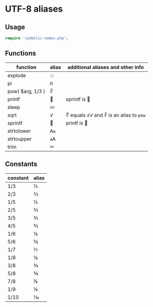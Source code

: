 # UTF-8 aliases

## Usage

```php
require 'symbolic-names.php';
```

## Functions

function | alias | additional aliases and other info
--- | --- | ---
explode | 💥 |
pi | 𝜋 |
pow( $arg, 1/3 ) | ∛ |
printf | 💬 | sprintf is 💭
sleep | 💤 |
sqrt | √ | ∜ equals √√ and ∛ is an alias to `pow`
sprintf | 💭 | printf is 💬
strtolower | 🗛 |
strtoupper | 🗚 |
trim | ✂ |

## Constants

constant | alias
--- | ---
1/3 | ⅓
2/3 | ⅔
1/5 | ⅕
2/5 | ⅖
3/5 | ⅗
4/5 | ⅘
1/6 | ⅙
5/6 | ⅚
1/7 | ⅐
1/8 | ⅛
3/8 | ⅜
5/8 | ⅝
7/8 | ⅞
1/9 | ⅑
1/10 | ⅒
